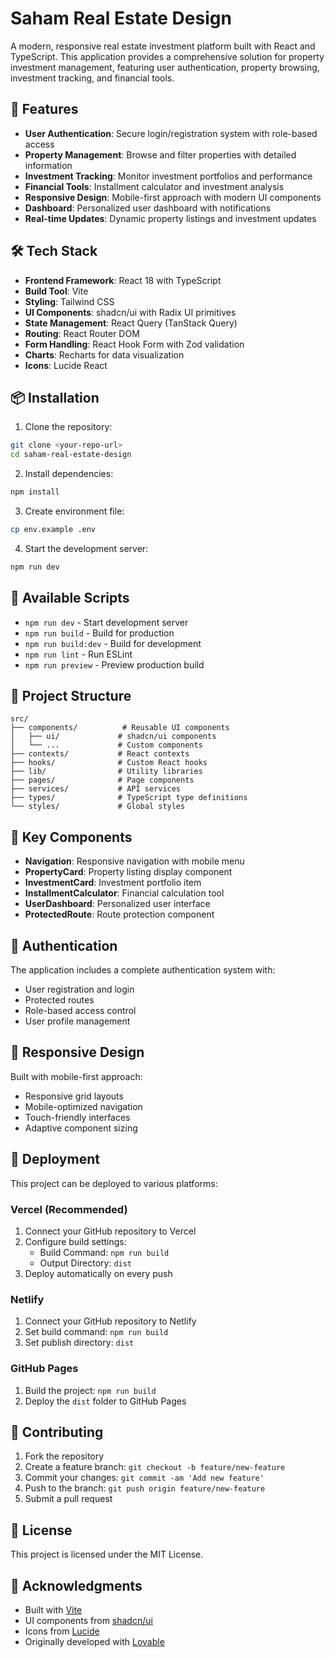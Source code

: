 # Saham Real Estate Design

A modern, responsive real estate investment platform built with React and TypeScript. This application provides a comprehensive solution for property investment management, featuring user authentication, property browsing, investment tracking, and financial tools.

## 🚀 Features

- **User Authentication**: Secure login/registration system with role-based access
- **Property Management**: Browse and filter properties with detailed information
- **Investment Tracking**: Monitor investment portfolios and performance
- **Financial Tools**: Installment calculator and investment analysis
- **Responsive Design**: Mobile-first approach with modern UI components
- **Dashboard**: Personalized user dashboard with notifications
- **Real-time Updates**: Dynamic property listings and investment updates

## 🛠️ Tech Stack

- **Frontend Framework**: React 18 with TypeScript
- **Build Tool**: Vite
- **Styling**: Tailwind CSS
- **UI Components**: shadcn/ui with Radix UI primitives
- **State Management**: React Query (TanStack Query)
- **Routing**: React Router DOM
- **Form Handling**: React Hook Form with Zod validation
- **Charts**: Recharts for data visualization
- **Icons**: Lucide React

## 📦 Installation

1. Clone the repository:
```bash
git clone <your-repo-url>
cd saham-real-estate-design
```

2. Install dependencies:
```bash
npm install
```

3. Create environment file:
```bash
cp env.example .env
```

4. Start the development server:
```bash
npm run dev
```

## 🔧 Available Scripts

- `npm run dev` - Start development server
- `npm run build` - Build for production
- `npm run build:dev` - Build for development
- `npm run lint` - Run ESLint
- `npm run preview` - Preview production build

## 📁 Project Structure

```
src/
├── components/          # Reusable UI components
│   ├── ui/             # shadcn/ui components
│   └── ...             # Custom components
├── contexts/           # React contexts
├── hooks/              # Custom React hooks
├── lib/                # Utility libraries
├── pages/              # Page components
├── services/           # API services
├── types/              # TypeScript type definitions
└── styles/             # Global styles
```

## 🎯 Key Components

- **Navigation**: Responsive navigation with mobile menu
- **PropertyCard**: Property listing display component
- **InvestmentCard**: Investment portfolio item
- **InstallmentCalculator**: Financial calculation tool
- **UserDashboard**: Personalized user interface
- **ProtectedRoute**: Route protection component

## 🔐 Authentication

The application includes a complete authentication system with:
- User registration and login
- Protected routes
- Role-based access control
- User profile management

## 📱 Responsive Design

Built with mobile-first approach:
- Responsive grid layouts
- Mobile-optimized navigation
- Touch-friendly interfaces
- Adaptive component sizing

## 🚀 Deployment

This project can be deployed to various platforms:

### Vercel (Recommended)
1. Connect your GitHub repository to Vercel
2. Configure build settings:
   - Build Command: `npm run build`
   - Output Directory: `dist`
3. Deploy automatically on every push

### Netlify
1. Connect your GitHub repository to Netlify
2. Set build command: `npm run build`
3. Set publish directory: `dist`

### GitHub Pages
1. Build the project: `npm run build`
2. Deploy the `dist` folder to GitHub Pages

## 🤝 Contributing

1. Fork the repository
2. Create a feature branch: `git checkout -b feature/new-feature`
3. Commit your changes: `git commit -am 'Add new feature'`
4. Push to the branch: `git push origin feature/new-feature`
5. Submit a pull request

## 📄 License

This project is licensed under the MIT License.

## 🙏 Acknowledgments

- Built with [Vite](https://vitejs.dev/)
- UI components from [shadcn/ui](https://ui.shadcn.com/)
- Icons from [Lucide](https://lucide.dev/)
- Originally developed with [Lovable](https://lovable.dev/)
